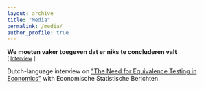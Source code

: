 ```yaml
---
layout: archive
title: "Media"
permalink: /media/
author_profile: true
---
```


**We moeten vaker toegeven dat er niks te concluderen valt** <br/>
<small>[ [Interview](https://esb.nu/we-moeten-vaker-toegeven-dat-er-niks-te-concluderen-valt/) ] </small>

Dutch-language interview on ["The Need for Equivalence Testing in Economics"](https://jack-fitzgerald.github.io/files/The_Need_for_Equivalence_Testing_in_Economics.pdf) with Economische Statistische Berichten.
